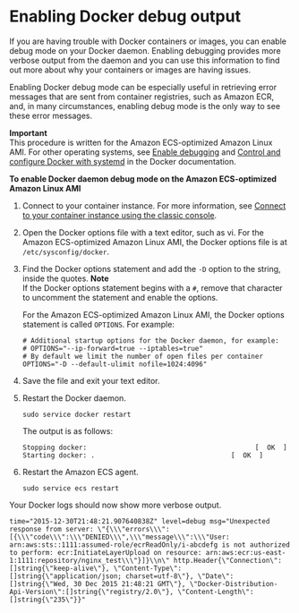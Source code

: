 # Enabling Docker debug output<a name="docker-debug-mode"></a>

If you are having trouble with Docker containers or images, you can enable debug mode on your Docker daemon\. Enabling debugging provides more verbose output from the daemon and you can use this information to find out more about why your containers or images are having issues\.

Enabling Docker debug mode can be especially useful in retrieving error messages that are sent from container registries, such as Amazon ECR, and, in many circumstances, enabling debug mode is the only way to see these error messages\.

**Important**  
This procedure is written for the Amazon ECS\-optimized Amazon Linux AMI\. For other operating systems, see [Enable debugging](https://docs.docker.com/engine/admin/#enable-debugging) and [Control and configure Docker with systemd]() in the Docker documentation\.

**To enable Docker daemon debug mode on the Amazon ECS\-optimized Amazon Linux AMI**

1. Connect to your container instance\. For more information, see [Connect to your container instance using the classic console](instance-connect.md)\.

1. Open the Docker options file with a text editor, such as vi\. For the Amazon ECS\-optimized Amazon Linux AMI, the Docker options file is at `/etc/sysconfig/docker`\.

1. Find the Docker options statement and add the `-D` option to the string, inside the quotes\.
**Note**  
If the Docker options statement begins with a `#`, remove that character to uncomment the statement and enable the options\.

   For the Amazon ECS\-optimized Amazon Linux AMI, the Docker options statement is called `OPTIONS`\. For example:

   ```
   # Additional startup options for the Docker daemon, for example:
   # OPTIONS="--ip-forward=true --iptables=true"
   # By default we limit the number of open files per container
   OPTIONS="-D --default-ulimit nofile=1024:4096"
   ```

1. Save the file and exit your text editor\.

1. Restart the Docker daemon\.

   ```
   sudo service docker restart
   ```

   The output is as follows:

   ```
   Stopping docker:                                          [  OK  ]
   Starting docker:	.                                  [  OK  ]
   ```

1. Restart the Amazon ECS agent\.

   ```
   sudo service ecs restart
   ```

Your Docker logs should now show more verbose output\.

```
time="2015-12-30T21:48:21.907640838Z" level=debug msg="Unexpected response from server: \"{\\\"errors\\\":[{\\\"code\\\":\\\"DENIED\\\",\\\"message\\\":\\\"User: arn:aws:sts::1111:assumed-role/ecrReadOnly/i-abcdefg is not authorized to perform: ecr:InitiateLayerUpload on resource: arn:aws:ecr:us-east-1:1111:repository/nginx_test\\\"}]}\\n\" http.Header{\"Connection\":[]string{\"keep-alive\"}, \"Content-Type\":[]string{\"application/json; charset=utf-8\"}, \"Date\":[]string{\"Wed, 30 Dec 2015 21:48:21 GMT\"}, \"Docker-Distribution-Api-Version\":[]string{\"registry/2.0\"}, \"Content-Length\":[]string{\"235\"}}"
```